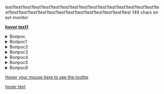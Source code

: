 test1test1test1test1test1test1test1test1test1test1test1test1test1test1test1test1test1test1test1test1test1test1test1test1test1test1test1test1test1test
149 chars on ext monitor

<b>[hover text1](## "your hover text")</b>

<details><summary>Вопрос</summary>Ответ</details> <details><summary>Вопрос1</summary>Ответ</details>
<details><summary>Вопрос2</summary>Ответ</details>
<details><summary>Вопрос3</summary>Ответ</details>
<details><summary>Вопрос4</summary>Ответ</details>
<details><summary>Вопрос5</summary>Ответ</details>
<details><summary>Вопрос6</summary>Ответ</details>


[Hover your mouse here to see the tooltip](https://stackoverflow.com/a/71729464/11465149 "This is a tooltip :)")

[id1]: ## "your hover text"
[hover text][id1]


